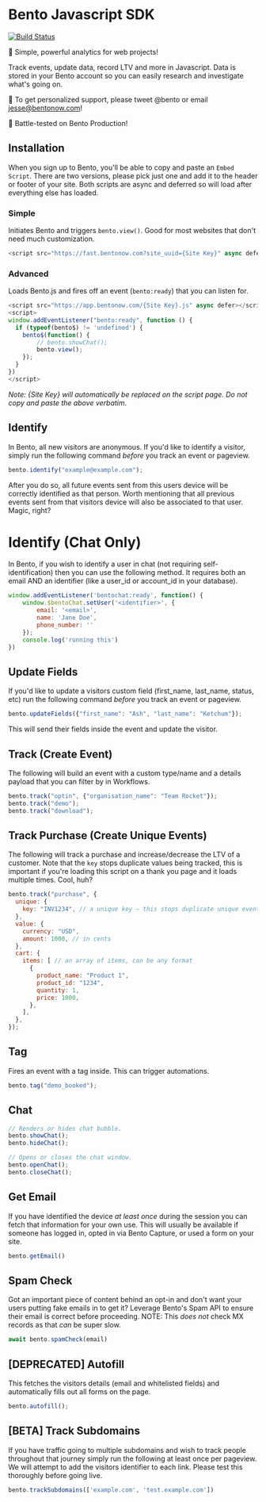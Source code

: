 # Bento Javascript SDK
[![Build Status](https://travis-ci.org/bentonow/bento-ruby-sdk.svg?branch=master)](https://travis-ci.org/bentonow/bento-ruby-sdk)

🍱 Simple, powerful analytics for web projects!

Track events, update data, record LTV and more in Javascript. Data is stored in your Bento account so you can easily research and investigate what's going on.

👋 To get personalized support, please tweet @bento or email jesse@bentonow.com!

🐶 Battle-tested on Bento Production!

## Installation

When you sign up to Bento, you'll be able to copy and paste an `Embed Script`. There are two versions, please pick just one and add it to the header or footer of your site. Both scripts are async and deferred so will load after everything else has loaded.

### Simple
Initiates Bento and triggers `bento.view()`. Good for most websites that don't need much customization.
```js
<script src="https://fast.bentonow.com?site_uuid={Site Key}" async defer></script>
```

### Advanced
Loads Bento.js and fires off an event (`bento:ready`) that you can listen for. 
```js
<script src="https://app.bentonow.com/{Site Key}.js" async defer></script>
<script>
window.addEventListener("bento:ready", function () {
  if (typeof(bento$) != 'undefined') {
    bento$(function() {
        // bento.showChat();
        bento.view();
    });
  }
})
</script>
```
_Note: {Site Key} will automatically be replaced on the script page. Do not copy and paste the above verbatim_. 

## Identify

In Bento, all new visitors are anonymous. If you'd like to identify a visitor, simply run the following command _before_ you track an event or pageview.

```js
bento.identify("example@example.com");
```

After you do so, all future events sent from this users device will be correctly identified as that person. Worth mentioning that all previous events sent from that visitors device will also be associated to that user. Magic, right?

# Identify (Chat Only)

In Bento, if you wish to identify a user in chat (not requiring self-identification) then you can use the following method. It requires both an email AND an identifier (like a user_id or account_id in your database).

```js
window.addEventListener('bentochat:ready', function() {
    window.$bentoChat.setUser('<identifier>', {
        email: '<email>',
        name: 'Jane Doe',
        phone_number: ''
    });
    console.log('running this')
})
```

## Update Fields

If you'd like to update a visitors custom field (first_name, last_name, status, etc) run the following command _before_ you track an event or pageview.

```js
bento.updateFields({"first_name": "Ash", "last_name": "Ketchum"});
```

This will send their fields inside the event and update the visitor.

## Track (Create Event)

The following will build an event with a custom type/name and a details payload that you can filter by in Workflows. 

```js
bento.track("optin", {"organisation_name": "Team Rocket"});
bento.track("demo");
bento.track("download");
```

## Track Purchase (Create Unique Events)

The following will track a purchase and increase/decrease the LTV of a customer. Note that the `key` stops duplicate values being tracked, this is important if you're loading this script on a thank you page and it loads multiple times. Cool, huh?

```js
bento.track("purchase", {
  unique: {
    key: "INV1234", // a unique key — this stops duplicate unique events
  },
  value: {
    currency: "USD",
    amount: 1000, // in cents
  },
  cart: {
    items: [ // an array of items, can be any format
      {
        product_name: "Product 1",
        product_id: "1234",
        quantity: 1,
        price: 1000,
      },
    ],
  },
});
```

## Tag

Fires an event with a tag inside. This can trigger automations.

```js
bento.tag("demo_booked");
```

## Chat

```js
// Renders or hides chat bubble.
bento.showChat();
bento.hideChat();

// Opens or closes the chat window.
bento.openChat();
bento.closeChat();

```

## Get Email

If you have identified the device _at least once_ during the session you can fetch that information for your own use. This will usually be available if someone has logged in, opted in via Bento Capture, or used a form on your site.

```js
bento.getEmail()
```

## Spam Check

Got an important piece of content behind an opt-in and don't want your users putting fake emails in to get it? Leverage Bento's Spam API to ensure their email is correct before proceeding. NOTE: This _does not_ check MX records as that _can_ be super slow. 

```js
await bento.spamCheck(email)
```

## [DEPRECATED] Autofill

This fetches the visitors details (email and whitelisted fields) and automatically fills out all forms on the page.

```js
bento.autofill();
```

## [BETA] Track Subdomains

If you have traffic going to multiple subdomains and wish to track people throughout that journey simply run the following at least once per pageview. We will attempt to add the visitors identifier to each link. Please test this thoroughly before going live.

```js
bento.trackSubdomains(['example.com', 'test.example.com'])
```
